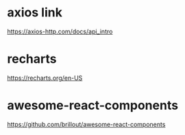 # axios link 
https://axios-http.com/docs/api_intro

# recharts
https://recharts.org/en-US

# awesome-react-components
https://github.com/brillout/awesome-react-components